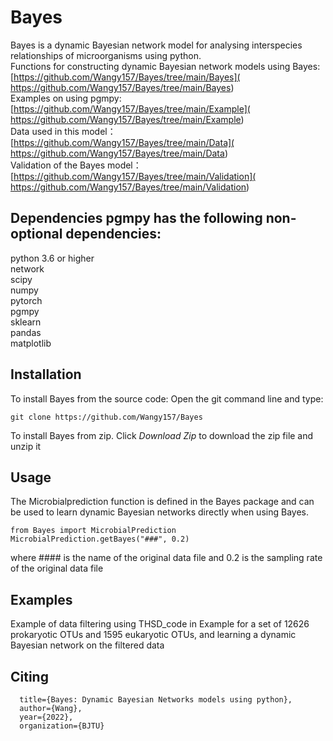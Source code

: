 # Bayes
Bayes is a dynamic Bayesian network model for analysing interspecies relationships of microorganisms using python.<br>  Functions for constructing dynamic Bayesian network models using Bayes: [https://github.com/Wangy157/Bayes/tree/main/Bayes]( https://github.com/Wangy157/Bayes/tree/main/Bayes)<br>  Examples on using pgmpy: [https://github.com/Wangy157/Bayes/tree/main/Example]( https://github.com/Wangy157/Bayes/tree/main/Example)<br>  Data used in this model：[https://github.com/Wangy157/Bayes/tree/main/Data]( https://github.com/Wangy157/Bayes/tree/main/Data)<br>  Validation of the Bayes model：[https://github.com/Wangy157/Bayes/tree/main/Validation]( https://github.com/Wangy157/Bayes/tree/main/Validation)

## Dependencies  pgmpy has the following non-optional dependencies:<br>  

python 3.6 or higher<br>  network<br>  scipy<br>  numpy<br>  pytorch<br>  pgmpy<br>  sklearn<br>  pandas<br>  matplotlib<br>  


## Installation
To install Bayes from the source code:  Open the git command line and type:
```
git clone https://github.com/Wangy157/Bayes
```

To install Bayes from zip.  Click *Download Zip* to download the zip file and unzip it  

## Usage  

The Microbialprediction function is defined in the Bayes package and can be used to learn dynamic Bayesian networks directly when using Bayes.  

```
from Bayes import MicrobialPrediction
MicrobialPrediction.getBayes("###", 0.2)
```  

where #### is the name of the original data file and 0.2 is the sampling rate of the original data file

## Examples  

Example of data filtering using THSD_code in Example for a set of 12626 prokaryotic OTUs and 1595 eukaryotic OTUs, and learning a dynamic Bayesian network on the filtered data

## Citing  

```
  title={Bayes: Dynamic Bayesian Networks models using python},
  author={Wang},
  year={2022},
  organization={BJTU}
```
